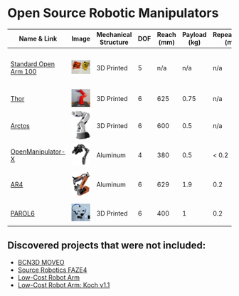# Open Source Robotic Manipulators

| Name & Link | Image | Mechanical Structure | DOF | Reach (mm) | Payload (kg) | Repeatability (mm) | Weight (kg) | CNC Machining | Motor Type | Price | Kit Availability | Extra Features/Notes |
|------------|-------|---------------------|-----|------------|--------------|-------------------|-------------|---------------|------------------------|--------|------------------|-------------------|
| [Standard Open Arm 100](https://github.com/TheRobotStudio/SO-ARM100/) | <img src="img/open-arm-100.png" width="200"/> | 3D Printed | 5 | n/a | n/a | n/a | n/a | No | Servo | € 128 parts + 3D printing (€ 244 teleoperation set) | No | Comes with teleoperation leader arm. Ready for [LeRobot](https://github.com/huggingface/lerobot/tree/main) |
| [Thor](https://github.com/AngelLM/Thor) | <img src="img/thor.png" width="200"/> | 3D Printed | 6 | 625 | 0.75 | n/a | n/a | No | Stepper | € 350 parts | No | - |
| [Arctos](https://arctosrobotics.com/) | <img src="img/arctos.png" width="200"/> | 3D Printed | 6 | 600 | 0.5 | n/a | n/a | No | Stepper | $ 433 hardware + $ 360 3D parts | Yes | - |
| [OpenManipulator-X](https://emanual.robotis.com/docs/en/platform/openmanipulator_x/overview/) | <img src="img/open-manipulator.png" width="200"/> | Aluminum | 4 | 380 | 0.5 | < 0.2 | 0.7 | Yes | Servo | $ 1,417 assembled | No | - |
| [AR4](https://www.anninrobotics.com/) | <img src="img/ar4.png" width="200"/> | Aluminum | 6 | 629 | 1.9 | 0.2 | 12.25 | Yes | Stepper | $ 1,189 combo + $ 730 motors + 3D printing | Yes | - |
| [PAROL6](https://source-robotics.com/products/parol6-robotic-arm) | <img src="img/parol-6.png" width="200"/> | 3D Printed | 6 | 400 | 1 | 0.2 | 5.5 | No | Stepper | € 2,418 combo + 3D printing | Yes | € 265 PAROL6 control board required |

## Discovered projects that were not included:
- [BCN3D MOVEO](https://github.com/BCN3D/BCN3D-Moveo)
- [Source Robotics FAZE4](https://github.com/PCrnjak/Faze4-Robotic-arm)
- [Low-Cost Robot Arm](https://github.com/AlexanderKoch-Koch/low_cost_robot)
- [Low-Cost Robot Arm: Koch v1.1](https://github.com/jess-moss/koch-v1-1)

